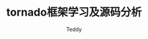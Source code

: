 ---
layout: post
title: tornado框架学习及源码分析
author: Teddy
categories: 体系结构-语言 Python
tags: TODO Python Tornado
---
